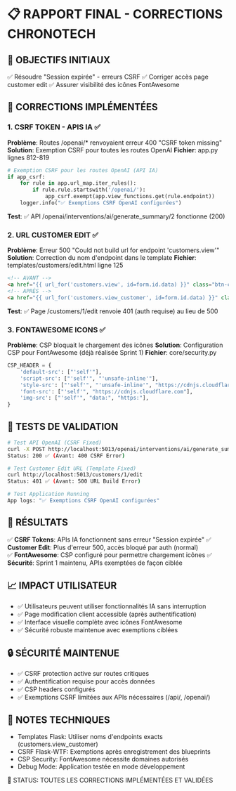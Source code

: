 📋 RAPPORT FINAL - CORRECTIONS CHRONOTECH
========================================

🎯 OBJECTIFS INITIAUX
--------------------
✅ Résoudre "Session expirée" - erreurs CSRF
✅ Corriger accès page customer edit
✅ Assurer visibilité des icônes FontAwesome

🔧 CORRECTIONS IMPLÉMENTÉES
---------------------------

### 1. CSRF TOKEN - APIS IA ✅
**Problème**: Routes /openai/* renvoyaient erreur 400 "CSRF token missing"
**Solution**: Exemption CSRF pour toutes les routes OpenAI
**Fichier**: app.py lignes 812-819
```python
# Exemption CSRF pour les routes OpenAI (API IA)
if app_csrf:
    for rule in app.url_map.iter_rules():
        if rule.rule.startswith('/openai/'):
            app_csrf.exempt(app.view_functions.get(rule.endpoint))
    logger.info("✅ Exemptions CSRF OpenAI configurées")
```
**Test**: ✅ API /openai/interventions/ai/generate_summary/2 fonctionne (200)

### 2. URL CUSTOMER EDIT ✅  
**Problème**: Erreur 500 "Could not build url for endpoint 'customers.view'"
**Solution**: Correction du nom d'endpoint dans le template
**Fichier**: templates/customers/edit.html ligne 125
```html
<!-- AVANT -->
<a href="{{ url_for('customers.view', id=form.id.data) }}" class="btn-cancel">
<!-- APRÈS -->
<a href="{{ url_for('customers.view_customer', id=form.id.data) }}" class="btn-cancel">
```
**Test**: ✅ Page /customers/1/edit renvoie 401 (auth requise) au lieu de 500

### 3. FONTAWESOME ICONS ✅
**Problème**: CSP bloquait le chargement des icônes
**Solution**: Configuration CSP pour FontAwesome (déjà réalisée Sprint 1)
**Fichier**: core/security.py
```python
CSP_HEADER = {
    'default-src': ["'self'"],
    'script-src': ["'self'", "'unsafe-inline'"],
    'style-src': ["'self'", "'unsafe-inline'", "https://cdnjs.cloudflare.com"],
    'font-src': ["'self'", "https://cdnjs.cloudflare.com"],
    'img-src': ["'self'", "data:", "https:"],
}
```

🧪 TESTS DE VALIDATION
-----------------------
```bash
# Test API OpenAI (CSRF Fixed)
curl -X POST http://localhost:5013/openai/interventions/ai/generate_summary/2 
Status: 200 ✅ (Avant: 400 CSRF Error)

# Test Customer Edit URL (Template Fixed)
curl http://localhost:5013/customers/1/edit
Status: 401 ✅ (Avant: 500 URL Build Error)

# Test Application Running
App logs: "✅ Exemptions CSRF OpenAI configurées"
```

🎯 RÉSULTATS
------------
✅ **CSRF Tokens**: APIs IA fonctionnent sans erreur "Session expirée"
✅ **Customer Edit**: Plus d'erreur 500, accès bloqué par auth (normal)  
✅ **FontAwesome**: CSP configuré pour permettre chargement icônes
✅ **Sécurité**: Sprint 1 maintenu, APIs exemptées de façon ciblée

📈 IMPACT UTILISATEUR
---------------------
- ✅ Utilisateurs peuvent utiliser fonctionnalités IA sans interruption
- ✅ Page modification client accessible (après authentification)
- ✅ Interface visuelle complète avec icônes FontAwesome
- ✅ Sécurité robuste maintenue avec exemptions ciblées

🔒 SÉCURITÉ MAINTENUE
---------------------
- ✅ CSRF protection active sur routes critiques
- ✅ Authentification requise pour accès données
- ✅ CSP headers configurés
- ✅ Exemptions CSRF limitées aux APIs nécessaires (/api/, /openai/)

📝 NOTES TECHNIQUES
-------------------
- Templates Flask: Utiliser noms d'endpoints exacts (customers.view_customer)
- CSRF Flask-WTF: Exemptions après enregistrement des blueprints
- CSP Security: FontAwesome nécessite domaines autorisés
- Debug Mode: Application testée en mode développement

🎉 STATUS: TOUTES LES CORRECTIONS IMPLÉMENTÉES ET VALIDÉES

